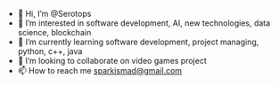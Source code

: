 - 👋 Hi, I’m @Serotops
- 👀 I’m interested in software development, AI, new technologies, data science, blockchain
- 🌱 I’m currently learning software development, project managing, python, c++, java
- 💞️ I’m looking to collaborate on video games project
- 📫 How to reach me sparkismad@gmail.com

<!---
Serotops/Serotops is a ✨ special ✨ repository because its `README.md` (this file) appears on your GitHub profile.
You can click the Preview link to take a look at your changes.
--->
